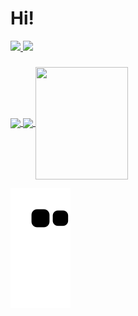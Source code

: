 <h1> Hi! </h1>

   <a href="https://www.linkedin.com/in/brunaa-f">
    <img src="https://img.shields.io/badge/LinkedIn-3D6098?style=flat&logo=linkedin&labelColor=3D6098" />
  </a>
  
   <a href="mailto:brunafernandes.idka@gmail.com">
    <img src="https://img.shields.io/badge/Gmail-red?style=flat&logo=gmail&logoColor=white&labelColor=red" />
  </a>
</>

###

  <a href="https://github.com/brunaa-f">
  <img height="130em" align="center" src="https://github-readme-stats.vercel.app/api?username=brunaa-f&show_icons=true&theme=react&include_all_commits=true&count_private=true"/>
  <img height="130em"  align="center" src="https://github-readme-stats.vercel.app/api/top-langs/?username=brunaa-f&layout=compact&langs_count=7&theme=react" />
  <img align="center" width="148" height="180" src="https://media1.tenor.com/images/68e8337fb4eb7e40645d832c64762a8b/tenor.gif?itemid=19443613">
</div>
  
  ![Snake animation](https://github.com/brunaa-f/brunaa-f/blob/output/github-contribution-grid-snake.svg)

</div>
 


